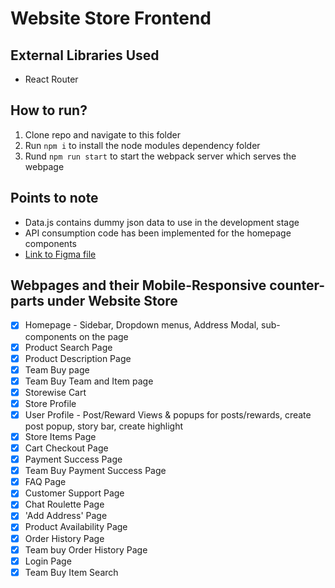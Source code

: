# Website Store Frontend
## External Libraries Used
- React Router


## How to run?
1. Clone repo and navigate to this folder
2. Run `npm i` to install the node modules dependency folder
3. Rund `npm run start` to start the webpack server which serves the webpage


## Points to note
- Data.js contains dummy json data to use in the development stage
- API consumption code has been implemented for the homepage components
- [Link to Figma file](https://www.figma.com/file/2tnb0CqCapK5Je14nV6p3d/ThirdWeel-website-for-Devs?node-id=0%3A1)

## Webpages and their Mobile-Responsive counter-parts under Website Store
- [x] Homepage - Sidebar, Dropdown menus, Address Modal, sub-components on the page
- [x] Product Search Page
- [x] Product Description Page
- [x] Team Buy page
- [x] Team Buy Team and Item page
- [x] Storewise Cart
- [x] Store Profile
- [x] User Profile - Post/Reward Views & popups for posts/rewards, create post popup, story bar, create highlight
- [x] Store Items Page
- [x] Cart Checkout Page
- [x] Payment Success Page
- [x] Team Buy Payment Success Page
- [x] FAQ Page
- [x] Customer Support Page
- [x] Chat Roulette Page
- [x] 'Add Address' Page
- [x] Product Availability Page
- [x] Order History Page
- [x] Team buy Order History Page
- [x] Login Page
- [x] Team Buy Item Search
